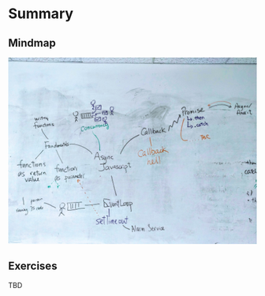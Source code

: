 # Summary

## Mindmap

![Mindmap](/assets/img/async-js/async-javascript-mindmap.jpg)

## Exercises

TBD
